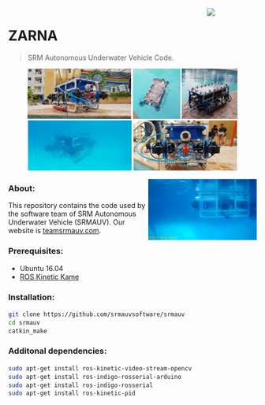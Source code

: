 <img src="https://www.srmist.edu.in/sites/all/themes/srmuniversity/main_layout/images/logo.png" width=20% align="right">

# ZARNA

> SRM Autonomous Underwater Vehicle Code.


<p align='center'>
  <img src='docs/assets/one.jpg' width='210px'/>
  <img src='docs/assets/three.jpg' width='96'/>
  <img src='docs/assets/five.jpg' width='113'/>
  <img src='docs/assets/four.jpg' width='210'/>
  <img src='docs/assets/two.jpg' width='210'/>
</p>

<img src='docs/assets/one.gif' width=220 align="right">

### About:
This repository contains the code used by the software team of SRM Autonomous Underwater Vehicle (SRMAUV). Our website is [teamsrmauv.com](http://teamsrmauv.com).


### Prerequisites:

- Ubuntu 16.04
- [ROS Kinetic Kame](http://wiki.ros.org/kinetic#Installation)

### Installation:
```bash
git clone https://github.com/srmauvsoftware/srmauv
cd srmauv
catkin_make
```

### Additonal dependencies:

```bash
sudo apt-get install ros-kinetic-video-stream-opencv 
sudo apt-get install ros-indigo-rosserial-arduino    
sudo apt-get install ros-indigo-rosserial    
sudo apt-get install ros-kinetic-pid    
```
